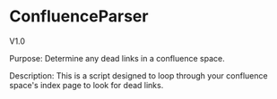 # ConfluenceParser
V1.0

Purpose:      Determine any dead links in a confluence space.


Description:  This is a script designed to loop through your confluence space's index page to look for dead links.
